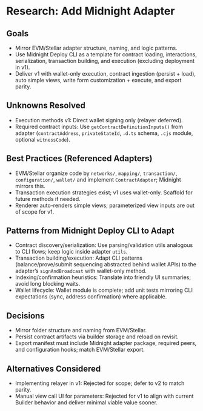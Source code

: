# Research: Add Midnight Adapter

## Goals

- Mirror EVM/Stellar adapter structure, naming, and logic patterns.
- Use Midnight Deploy CLI as a template for contract loading, interactions, serialization, transaction building, and execution (excluding deployment in v1).
- Deliver v1 with wallet-only execution, contract ingestion (persist + load), auto simple views, write form customization + execute, and export parity.

## Unknowns Resolved

- Execution methods v1: Direct wallet signing only (relayer deferred).
- Required contract inputs: Use `getContractDefinitionInputs()` from adapter (`contractAddress`, `privateStateId`, `.d.ts` schema, `.cjs` module, optional `witnessCode`).

## Best Practices (Referenced Adapters)

- EVM/Stellar organize code by `networks/`, `mapping/`, `transaction/`, `configuration/`, `wallet/` and implement `ContractAdapter`; Midnight mirrors this.
- Transaction execution strategies exist; v1 uses wallet-only. Scaffold for future methods if needed.
- Renderer auto-renders simple views; parameterized view inputs are out of scope for v1.

## Patterns from Midnight Deploy CLI to Adapt

- Contract discovery/serialization: Use parsing/validation utils analogous to CLI flows; keep logic inside adapter `utils`.
- Transaction building/execution: Adapt CLI patterns (balance/prove/submit sequencing abstracted behind wallet APIs) to the adapter’s `signAndBroadcast` with wallet-only method.
- Indexing/confirmation heuristics: Translate into friendly UI summaries; avoid long blocking waits.
- Wallet lifecycle: Wallet module is complete; add unit tests mirroring CLI expectations (sync, address confirmation) where applicable.

## Decisions

- Mirror folder structure and naming from EVM/Stellar.
- Persist contract artifacts via builder storage and reload on revisit.
- Export manifest must include Midnight adapter package, required peers, and configuration hooks; match EVM/Stellar export.

## Alternatives Considered

- Implementing relayer in v1: Rejected for scope; defer to v2 to match parity.
- Manual view call UI for parameters: Rejected for v1 to align with current Builder behavior and deliver minimal viable value sooner.
